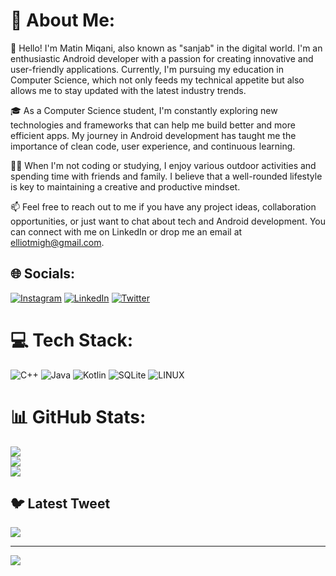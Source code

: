 # 💫 About Me:
👋 Hello! I'm Matin Miqani, also known as "sanjab" in the digital world. I'm an enthusiastic Android developer with a passion for creating innovative and user-friendly applications. Currently, I'm pursuing my education in Computer Science, which not only feeds my technical appetite but also allows me to stay updated with the latest industry trends.

🎓 As a Computer Science student, I'm constantly exploring new technologies and frameworks that can help me build better and more efficient apps. My journey in Android development has taught me the importance of clean code, user experience, and continuous learning.

🤹‍♂️ When I'm not coding or studying, I enjoy various outdoor activities and spending time with friends and family. I believe that a well-rounded lifestyle is key to maintaining a creative and productive mindset.

📫 Feel free to reach out to me if you have any project ideas, collaboration opportunities, or just want to chat about tech and Android development. You can connect with me on LinkedIn or drop me an email at elliotmigh@gmail.com.


## 🌐 Socials:
[![Instagram](https://img.shields.io/badge/Instagram-%23E4405F.svg?logo=Instagram&logoColor=white)](https://instagram.com/https://instagram.com/matinmighani_dev?igshid=OTk0YzhjMDVlZA==) [![LinkedIn](https://img.shields.io/badge/LinkedIn-%230077B5.svg?logo=linkedin&logoColor=white)](https://linkedin.com/in/https://www.linkedin.com/in/matin-mighani-748951221) [![Twitter](https://img.shields.io/badge/Twitter-%231DA1F2.svg?logo=Twitter&logoColor=white)](https://twitter.com/https://twitter.com/elliotmigh?t=a3690tOzNeeHYRkXHHMesA&s=09) 

# 💻 Tech Stack:
![C++](https://img.shields.io/badge/c++-%2300599C.svg?style=for-the-badge&logo=c%2B%2B&logoColor=white) ![Java](https://img.shields.io/badge/java-%23ED8B00.svg?style=for-the-badge&logo=java&logoColor=white) ![Kotlin](https://img.shields.io/badge/kotlin-%230095D5.svg?style=for-the-badge&logo=kotlin&logoColor=white) ![SQLite](https://img.shields.io/badge/sqlite-%2307405e.svg?style=for-the-badge&logo=sqlite&logoColor=white) ![LINUX](https://img.shields.io/badge/Linux-FCC624?style=for-the-badge&logo=linux&logoColor=black)
# 📊 GitHub Stats:
![](https://github-readme-stats.vercel.app/api?username=ElliotMigh&theme=onedark&hide_border=false&include_all_commits=false&count_private=false)<br/>
![](https://github-readme-streak-stats.herokuapp.com/?user=ElliotMigh&theme=onedark&hide_border=false)<br/>
![](https://github-readme-stats.vercel.app/api/top-langs/?username=ElliotMigh&theme=onedark&hide_border=false&include_all_commits=false&count_private=false&layout=compact)

## 🐦 Latest Tweet
[![](https://gtce.itsvg.in/api?username=https://twitter.com/elliotmigh?t=a3690tOzNeeHYRkXHHMesA&s=09)](https://github.com/VishwaGauravIn/github-twitter-card-embed)

---
[![](https://visitcount.itsvg.in/api?id=ElliotMigh&icon=6&color=0)](https://visitcount.itsvg.in)

<!-- Proudly created with GPRM ( https://gprm.itsvg.in ) -->
